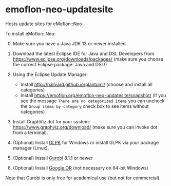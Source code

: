 # emoflon-neo-updatesite
Hosts update sites for eMoflon::Neo

To install eMoflon::Neo:

0. Make sure you have a Java JDK 13 or newer installed
1. Download the latest Eclipse IDE for Java and DSL Developers from https://www.eclipse.org/downloads/packages/ (make sure you choose the correct Eclipse package: Java and DSL!)

2. Using the Eclipse Update Manager:
    - Install  http://hallvard.github.io/plantuml/ (choose and install all categories)
    - Install  https://emoflon.org/emoflon-neo-updatesite/snapshot/ (if you see the message `There are no categorized items` you can uncheck the `Group items by category` check box to see items without categories)

3. Install GraphViz dot for your system:  https://www.graphviz.org/download/  (make sure you can invoke dot from a terminal).
4. (Optional) Install [GLPK](https://sourceforge.net/projects/winglpk/) for Windows or install GLPK via your package manager (Linux).
5. (Optional) Install [Gurobi](http://www.gurobi.com/downloads/gurobi-optimizer) 8.1.1 or newer 
6. (Optional) Install [Google OR](https://developers.google.com/optimization/introduction/installing/binary) (not necessary on 64-bit Windows)

Note that Gurobi is only free for academical use (but not for commercial).
